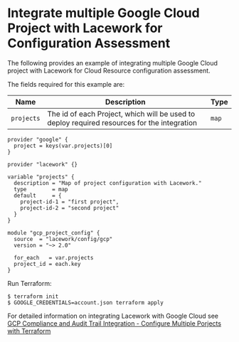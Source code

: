 # Integrate multiple Google Cloud Project with Lacework for Configuration Assessment
The following provides an example of integrating multiple Google Cloud project with Lacework for Cloud Resource configuration assessment.

The fields required for this example are:

| Name       | Description                                                                                 | Type     |
|------------|---------------------------------------------------------------------------------------------|----------|
| `projects` | The id of each Project, which will be used to deploy required resources for the integration | `map` |


```hcl
provider "google" {
  project = keys(var.projects)[0]
}

provider "lacework" {}

variable "projects" {
  description = "Map of project configuration with Lacework."
  type        = map
  default     = {
    project-id-1 = "first project",
    project-id-2 = "second project"
  }
}

module "gcp_project_config" {
  source  = "lacework/config/gcp"
  version = "~> 2.0"

  for_each   = var.projects
  project_id = each.key
}
```

Run Terraform:
```
$ terraform init
$ GOOGLE_CREDENTIALS=account.json terraform apply
```

For detailed information on integrating Lacework with Google Cloud see [GCP Compliance and Audit Trail Integration - Configure Multiple Porjects with Terraform](https://docs.lacework.com/onboarding/gcp-compliance-and-audit-log-integration-terraform-using-google-cloud-shell#configure-multiple-projects-with-terraform)
